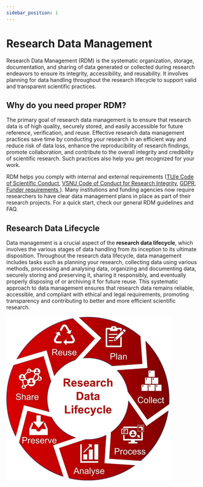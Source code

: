 ```yaml
---
sidebar_position: 1
---
```


# Research Data Management

Research Data Management (RDM) is the systematic organization, storage, documentation, and sharing of data generated or collected during research endeavors to ensure its integrity, accessibility, and reusability. It involves planning for data handling throughout the research lifecycle to support valid and transparent scientific practices.

## Why do you need proper RDM?

The primary goal of research data management is to ensure that research data is of high quality, securely stored, and easily accessible for future reference, verification, and reuse. Effective research data management practices save time by conducting your research in an efficient way and reduce risk of data loss, enhance the reproducibility of research findings, promote collaboration, and contribute to the overall integrity and credibility of scientific research. Such practices also help you get recognized for your work.

RDM helps you comply with internal and external requirements ([TU/e Code of Scientific Conduct](https://www.tue.nl/en/our-university/about-the-university/integrity/scientific-integrity/), [VSNU Code of Conduct for Research Integrity](https://www.vsnu.nl/files/documents/Netherlands%20Code%20of%20Conduct%20for%20Research%20Integrity%202018.pdf), [GDPR](https://gdpr-info.eu/), [Funder requirements ​](https://www.tue.nl/en/our-university/library/library-for-researchers-and-phds/research-data-management/rdm-themes/funder-requirements/)). Many institutions and funding agencies now require researchers to have clear data management plans in place as part of their research projects.
For a quick start, check our general RDM guidelines and FAQ.

## Research Data Lifecycle

Data management is a crucial aspect of the **research data lifecycle**, which involves the various stages of data handling from its inception to its ultimate disposition. Throughout the research data lifecycle, data management includes tasks such as planning your research, collecting data using various methods, processing and analysing data, organizing and documenting data, securely storing and preserving it, sharing it responsibly, and eventually properly disposing of or archiving it for future reuse. This systematic approach to data management ensures that research data remains reliable, accessible, and compliant with ethical and legal requirements, promoting transparency and contributing to better and more efficient scientific research.

![Research Data Lifecycle](lifecycle.png)
